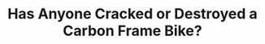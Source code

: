 ---
layout: community
category: community
title: "Has Anyone Cracked or Destroyed a Carbon Frame Bike?"
description: "Carbon can fail just like any other material. Carbon failures by major bike manufacturers are highly unlikely as long as you are respecting the weight limits. If you buy cheap carbon then it's more of a possibility. That's why you buy a carbon bike from a quality manufacturer that warranties their products."
isTopLevel: false
isSingleLevel: false
isArticle: false
datePublished: 2022-06-17 18:55:00 +0300
dateModified: 2022-06-17 18:55:00 +0300
published: false
---